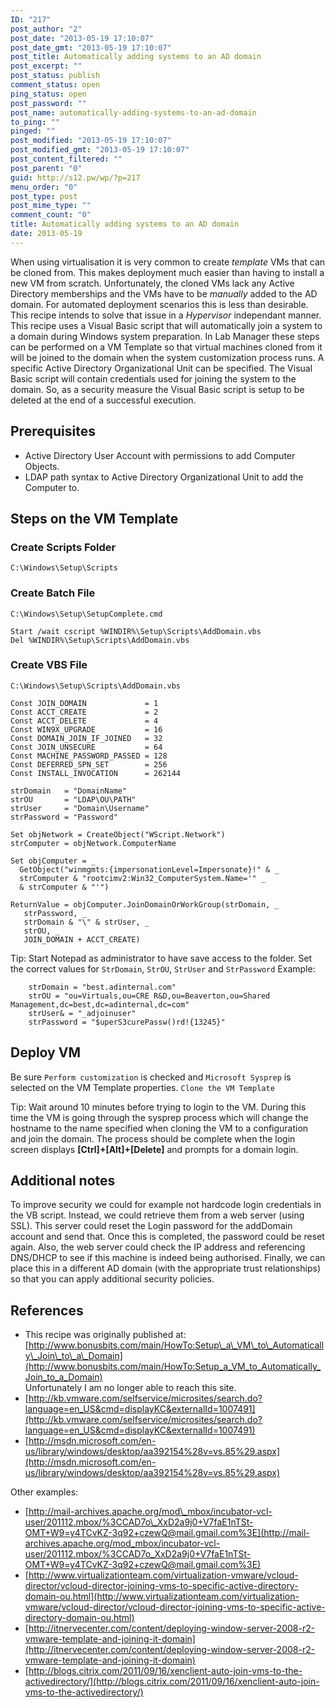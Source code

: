 ```yaml
---
ID: "217"
post_author: "2"
post_date: "2013-05-19 17:10:07"
post_date_gmt: "2013-05-19 17:10:07"
post_title: Automatically adding systems to an AD domain
post_excerpt: ""
post_status: publish
comment_status: open
ping_status: open
post_password: ""
post_name: automatically-adding-systems-to-an-ad-domain
to_ping: ""
pinged: ""
post_modified: "2013-05-19 17:10:07"
post_modified_gmt: "2013-05-19 17:10:07"
post_content_filtered: ""
post_parent: "0"
guid: http://s12.pw/wp/?p=217
menu_order: "0"
post_type: post
post_mime_type: ""
comment_count: "0"
title: Automatically adding systems to an AD domain
date: 2013-05-19
---
```


When using virtualisation it is very common to create _template_ VMs
that can be cloned from. This makes deployment much easier than having
to install a new VM from scratch. Unfortunately, the cloned VMs lack
any Active Directory memberships and the VMs have to be _manually_
added to the AD domain. For automated deployment scenarios this is
less than desirable. This recipe intends to solve that issue in a
_Hypervisor_ independant manner. This recipe uses a Visual Basic
script that will automatically join a system to a domain during
Windows system preparation. In Lab Manager these steps can be
performed on a VM Template so that virtual machines cloned from it
will be joined to the domain when the system customization process
runs. A specific Active Directory Organizational Unit can be
specified. The Visual Basic script will contain credentials used for
joining the system to the domain. So, as a security measure the Visual
Basic script is setup to be deleted at the end of a successful
execution.

## Prerequisites

*   Active Directory User Account with permissions to add Computer Objects.
*   LDAP path syntax to Active Directory Organizational Unit to add the Computer to.

## Steps on the VM Template

### Create Scripts Folder

`C:\Windows\Setup\Scripts`

### Create Batch File

`C:\Windows\Setup\SetupComplete.cmd`

```
Start /wait cscript %WINDIR%\Setup\Scripts\AddDomain.vbs
Del %WINDIR%\Setup\Scripts\AddDomain.vbs

```

### Create VBS File

`C:\Windows\Setup\Scripts\AddDomain.vbs`

```vbs
Const JOIN_DOMAIN             = 1
Const ACCT_CREATE             = 2
Const ACCT_DELETE             = 4
Const WIN9X_UPGRADE           = 16
Const DOMAIN_JOIN_IF_JOINED   = 32
Const JOIN_UNSECURE           = 64
Const MACHINE_PASSWORD_PASSED = 128
Const DEFERRED_SPN_SET        = 256
Const INSTALL_INVOCATION      = 262144

strDomain   = "DomainName"
strOU       = "LDAP\OU\PATH"
strUser     = "Domain\Username"
strPassword = "Password"

Set objNetwork = CreateObject("WScript.Network")
strComputer = objNetwork.ComputerName

Set objComputer = _
  GetObject("winmgmts:{impersonationLevel=Impersonate}!" & _
  strComputer & "rootcimv2:Win32_ComputerSystem.Name='" _
  & strComputer & "'")

ReturnValue = objComputer.JoinDomainOrWorkGroup(strDomain, _
   strPassword, _
   strDomain & "\" & strUser, _
   strOU, _
   JOIN_DOMAIN + ACCT_CREATE)

```

Tip: Start Notepad as administrator to have save access to the folder.
Set the correct values for `StrDomain`, `StrOU`, `StrUser` and `StrPassword`
Example:

```
    strDomain = "best.adinternal.com" 
    strOU = "ou=Virtuals,ou=CRE R&D,ou=Beaverton,ou=Shared Management,dc=best,dc=adinternal,dc=com" 
    strUser& = "_adjoinuser" 
    strPassword = "$uperS3curePassw()rd!{13245}" 

```

## Deploy VM

Be sure `Perform customization` is checked and `Microsoft Sysprep` is
selected on the VM Template properties. `Clone the VM Template`

Tip: Wait around 10 minutes before trying to login to the VM. During
this time the VM is going through the sysprep process which will change
the hostname to the name specified when cloning the VM to a
configuration and join the domain. The process should be complete when
the login screen displays **\[Ctrl\]+\[Alt\]+\[Delete\]** and prompts
for a domain login.

## Additional notes

To improve security we could for example not hardcode login credentials
in the VB script. Instead, we could retrieve them from a web server
(using SSL). This server could reset the Login password for the
addDomain account and send that. Once this is completed, the password
could be reset again. Also, the web server could check the IP address
and referencing DNS/DHCP to see if this machine is indeed being
authorised. Finally, we can place this in a different AD domain (with
the appropriate trust relationships) so that you can apply additional
security policies.

## References

*   This recipe was originally published at: [http://www.bonusbits.com/main/HowTo:Setup\_a\_VM\_to\_Automatically\_Join\_to\_a\_Domain](http://www.bonusbits.com/main/HowTo:Setup_a_VM_to_Automatically_Join_to_a_Domain)  
    Unfortunately I am no longer able to reach this site.
*   [http://kb.vmware.com/selfservice/microsites/search.do?language=en_US&cmd=displayKC&externalId=1007491](http://kb.vmware.com/selfservice/microsites/search.do?language=en_US&cmd=displayKC&externalId=1007491)
*   [http://msdn.microsoft.com/en-us/library/windows/desktop/aa392154%28v=vs.85%29.aspx](http://msdn.microsoft.com/en-us/library/windows/desktop/aa392154%28v=vs.85%29.aspx)

Other examples:

*   [http://mail-archives.apache.org/mod\_mbox/incubator-vcl-user/201112.mbox/%3CCAD7o\_XxD2a9j0+V7faE1nTSt-OMT+W9=y4TCvKZ-3q92+czewQ@mail.gmail.com%3E](http://mail-archives.apache.org/mod_mbox/incubator-vcl-user/201112.mbox/%3CCAD7o_XxD2a9j0+V7faE1nTSt-OMT+W9=y4TCvKZ-3q92+czewQ@mail.gmail.com%3E)
*   [http://www.virtualizationteam.com/virtualization-vmware/vcloud-director/vcloud-director-joining-vms-to-specific-active-directory-domain-ou.html](http://www.virtualizationteam.com/virtualization-vmware/vcloud-director/vcloud-director-joining-vms-to-specific-active-directory-domain-ou.html)
*   [http://itnervecenter.com/content/deploying-window-server-2008-r2-vmware-template-and-joining-it-domain](http://itnervecenter.com/content/deploying-window-server-2008-r2-vmware-template-and-joining-it-domain)
*   [http://blogs.citrix.com/2011/09/16/xenclient-auto-join-vms-to-the-activedirectory/](http://blogs.citrix.com/2011/09/16/xenclient-auto-join-vms-to-the-activedirectory/)
